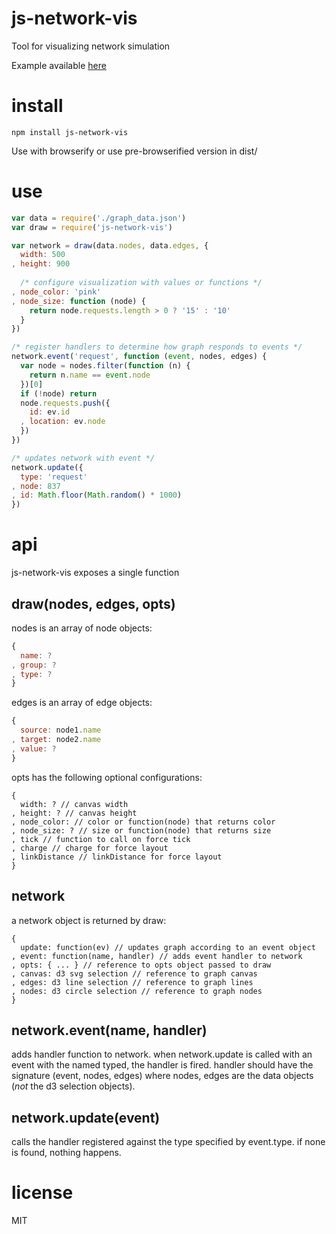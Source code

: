 # js-network-vis
Tool for visualizing network simulation

Example available [here](filwisher.github.io/js-network-vis)   

# install

```npm install js-network-vis```   

Use with browserify or use pre-browserified version in dist/

# use
```js
var data = require('./graph_data.json')
var draw = require('js-network-vis')

var network = draw(data.nodes, data.edges, {
  width: 500
, height: 900
  
  /* configure visualization with values or functions */
, node_color: 'pink'
, node_size: function (node) {
    return node.requests.length > 0 ? '15' : '10'
  }  
})

/* register handlers to determine how graph responds to events */
network.event('request', function (event, nodes, edges) {
  var node = nodes.filter(function (n) {
    return n.name == event.node
  })[0]
  if (!node) return
  node.requests.push({
    id: ev.id
  , location: ev.node
  })
})

/* updates network with event */
network.update({
  type: 'request'
, node: 837
, id: Math.floor(Math.random() * 1000)
})

```

# api

js-network-vis exposes a single function

## draw(nodes, edges, opts)
nodes is an array of node objects:

```js
{
  name: ?
, group: ?
, type: ?
}
```

edges is an array of edge objects:
```js
{
  source: node1.name
, target: node2.name
, value: ?
}
```

opts has the following optional configurations:
```
{
  width: ? // canvas width
, height: ? // canvas height
, node_color: // color or function(node) that returns color
, node_size: ? // size or function(node) that returns size
, tick // function to call on force tick
, charge // charge for force layout
, linkDistance // linkDistance for force layout
}
```

## network
a network object is returned by draw:

```
{
  update: function(ev) // updates graph according to an event object
, event: function(name, handler) // adds event handler to network
, opts: { ... } // reference to opts object passed to draw
, canvas: d3 svg selection // reference to graph canvas 
, edges: d3 line selection // reference to graph lines
, nodes: d3 circle selection // reference to graph nodes
}
```

## network.event(name, handler)
adds handler function to network. when network.update is called with an event with the named typed, the handler is fired. handler should have the signature (event, nodes, edges) where nodes, edges are the data objects (*not* the d3 selection objects).

## network.update(event)
calls the handler registered against the type specified by event.type. if none is found, nothing happens.

# license
MIT
